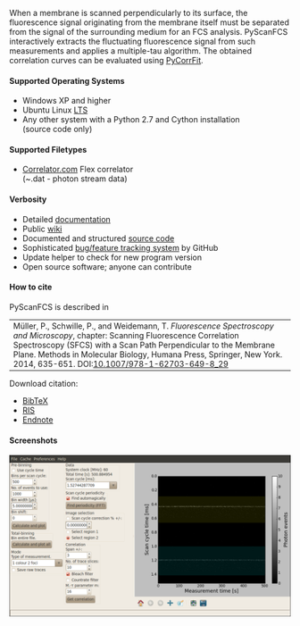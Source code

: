 When a membrane is scanned perpendicularly to its surface, the fluorescence signal
originating from the membrane itself must be separated from the signal of the
surrounding medium for an FCS analysis. PyScanFCS interactively extracts the
fluctuating fluorescence signal from such measurements and applies a multiple-tau
algorithm. The obtained correlation curves can be evaluated using
[PyCorrFit](http://paulmueller.github.io/PyCorrFit/).


#### Supported Operating Systems
- Windows XP and higher
- Ubuntu Linux [LTS](https://wiki.ubuntu.com/LTS)
- Any other system with a Python 2.7 and Cython installation  
  (source code only)

#### Supported Filetypes
- [Correlator.com](http://correlator.com/) Flex correlator  
  (~.dat - photon stream data)

#### Verbosity
- Detailed [documentation](https://github.com/paulmueller/PyScanFCS/raw/master/PyScanFCS_doc.pdf)
- Public [wiki](https://github.com/paulmueller/PyScanFCS/wiki)
- Documented and structured [source code](https://github.com/paulmueller/PyScanFCS/tree/master/src)
- Sophisticated [bug/feature tracking system](https://github.com/paulmueller/PyScanFCS/issues?state=open) by GitHub
- Update helper to check for new program version
- Open source software; anyone can contribute

#### How to cite
PyScanFCS is described in

|      |
|:-----|
|Müller, P., Schwille, P., and Weidemann, T. *Fluorescence Spectroscopy and Microscopy*, chapter: Scanning Fluorescence Correlation Spectroscopy (SFCS) with a Scan Path Perpendicular to the Membrane Plane. Methods in Molecular Biology, Humana Press, Springer, New York. 2014, 635-651. DOI:[10.1007/978-1-62703-649-8_29](http://dx.doi.org/10.1007/978-1-62703-649-8_29)|


Download citation: 
- [BibTeX](./cite/PyScanFCS.bib)
- [RIS](./cite/PyScanFCS.ris)
- [Endnote](./cite/PyScanFCS_endnote.txt)

#### Screenshots

[ ![scrot](./images/PyScanFCS_Main.png) ](./images/PyScanFCS_Main.png "Main Window")
